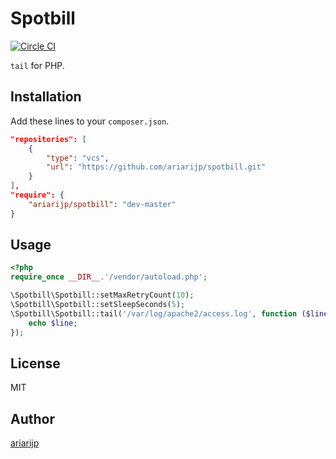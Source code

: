 # Spotbill

[![Circle CI](https://circleci.com/gh/ariarijp/spotbill.svg?style=svg)](https://circleci.com/gh/ariarijp/spotbill)

`tail` for PHP.

## Installation

Add these lines to your `composer.json`.

```json
"repositories": [
    {
        "type": "vcs",
        "url": "https://github.com/ariarijp/spotbill.git"
    }
],
"require": {
    "ariarijp/spotbill": "dev-master"
}
```

## Usage

```php
<?php
require_once __DIR__.'/vendor/autoload.php';

\Spotbill\Spotbill::setMaxRetryCount(10);
\Spotbill\Spotbill::setSleepSeconds(5);
\Spotbill\Spotbill::tail('/var/log/apache2/access.log', function ($line) {
    echo $line;
});
```

## License

MIT

## Author

[ariarijp](https://github.com/ariarijp)
